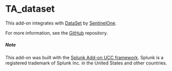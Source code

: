 #  TA_dataset
This add-on integrates with [DataSet](https://www.dataset.com) by [SentinelOne](https://www.sentinelone.com).

For more information, see the [GitHub](https://github.com/scalyr/dataset-addon-for-splunk) repository.
##### Note
This add-on was built with the [Splunk Add-on UCC framework](https://splunk.github.io/addonfactory-ucc-generator/).
Splunk is a registered trademark of Splunk Inc. in the United States and other countries.
